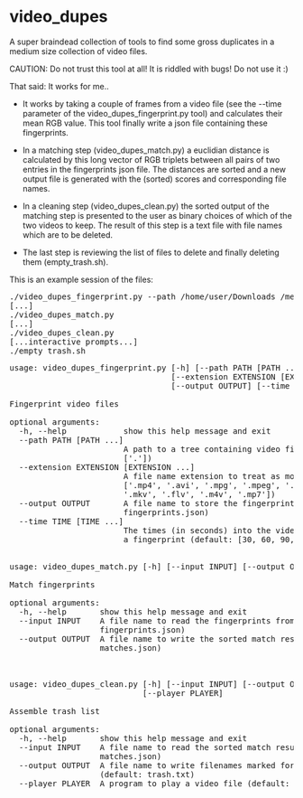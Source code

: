 # video_dupes

A super braindead collection of tools to find some gross duplicates in a medium size
collection of video files.

CAUTION: Do not trust this tool at all! It is riddled with bugs! Do not use it :)

That said: It works for me..

- It works by taking a couple of frames from a video file (see the --time parameter
of the video_dupes_fingerprint.py tool) and calculates their mean RGB value. This
tool finally write a json file containing these fingerprints.

- In a matching step (video_dupes_match.py) a euclidian distance is calculated by this long vector
of RGB triplets between all pairs of two entries in the fingerprints json file.
The distances are sorted and a new output file is generated with the (sorted) scores
and corresponding file names.

- In a cleaning step (video_dupes_clean.py) the sorted output of the matching step is presented to the
user as binary choices of which of the two videos to keep. The result of this step is
a text file with file names which are to be deleted.

- The last step is reviewing the list of files to delete and finally 
deleting them (empty_trash.sh).

This is an example session of the files:

<pre>
./video_dupes_fingerprint.py --path /home/user/Downloads /media/storage/Stuff
[...]
./video_dupes_match.py
[...]
./video_dupes_clean.py
[...interactive prompts...]
./empty_trash.sh
</pre>

<pre>
usage: video_dupes_fingerprint.py [-h] [--path PATH [PATH ...]]
                                  [--extension EXTENSION [EXTENSION ...]]
                                  [--output OUTPUT] [--time TIME [TIME ...]]

Fingerprint video files

optional arguments:
  -h, --help            show this help message and exit
  --path PATH [PATH ...]
                        A path to a tree containing video files (default:
                        ['.'])
  --extension EXTENSION [EXTENSION ...]
                        A file name extension to treat as movie file (default:
                        ['.mp4', '.avi', '.mpg', '.mpeg', '.wmv', '.mov',
                        '.mkv', '.flv', '.m4v', '.mp7'])
  --output OUTPUT       A file name to store the fingerprints to (default:
                        fingerprints.json)
  --time TIME [TIME ...]
                        The times (in seconds) into the video where to produce
                        a fingerprint (default: [30, 60, 90, 120])


usage: video_dupes_match.py [-h] [--input INPUT] [--output OUTPUT]

Match fingerprints

optional arguments:
  -h, --help       show this help message and exit
  --input INPUT    A file name to read the fingerprints from (default:
                   fingerprints.json)
  --output OUTPUT  A file name to write the sorted match results to (default:
                   matches.json)



usage: video_dupes_clean.py [-h] [--input INPUT] [--output OUTPUT]
                            [--player PLAYER]

Assemble trash list

optional arguments:
  -h, --help       show this help message and exit
  --input INPUT    A file name to read the sorted match results from (default:
                   matches.json)
  --output OUTPUT  A file name to write filenames marked for deletion to
                   (default: trash.txt)
  --player PLAYER  A program to play a video file (default: mplayer)
</pre>
